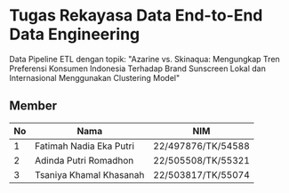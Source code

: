 # Tugas Rekayasa Data End-to-End Data Engineering
Data Pipeline ETL dengan topik:
"Azarine vs. Skinaqua:  Mengungkap Tren Preferensi Konsumen Indonesia Terhadap Brand Sunscreen Lokal dan Internasional Menggunakan Clustering Model"


## Member

| No  | Nama                        | NIM                 |
|-----|-----------------------------|---------------------|
| 1   | Fatimah Nadia Eka Putri     | 22/497876/TK/54588  |
| 2   | Adinda Putri Romadhon       | 22/505508/TK/55321  |
| 3   | Tsaniya Khamal Khasanah     | 22/503817/TK/55074  |

